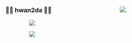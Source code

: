 <div align="center">
  <img align="right" src="https://github-readme-stats.vercel.app/api/top-langs/?username=Torres-09&theme=dracula&layout=compact&langs_count=10"/>
</a>

  ### 🏃‍♂️ hwan2da 🏃‍♂️ 

  <a href="https://github.com/Torres-09"><img src="https://hits.seeyoufarm.com/api/count/incr/badge.svg?url=https%3A%2F%2Fgithub.com%2FTorres-09icon=github.svg&icon_color=%23E7E7E7&title=GitHub&edge_flat=false)"/></a>

  <!-- <a href="https://solved.ac/dla280"><img src="http://mazassumnida.wtf/api/mini/generate_badge?boj=dla280"/></a> -->

  <a href="https://velog.io/@hwan2da"><img src="https://img.shields.io/badge/hwan2da.log-3DDC84?style=flat-square&logo=Velog&logoColor=white"/></a>

  <br>
  </div>
